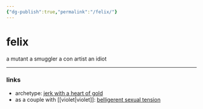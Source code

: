 ```yaml
---
{"dg-publish":true,"permalink":"/felix/"}
---
```


# felix

a mutant
a smuggler
a con artist
an idiot

---
### links
- archetype: [jerk with a heart of gold](https://tvtropes.org/pmwiki/pmwiki.php/Main/JerkWithAHeartOfGold)
- as a couple with [[violet\|violet]]: [belligerent sexual tension](https://tvtropes.org/pmwiki/pmwiki.php/Main/BelligerentSexualTension)